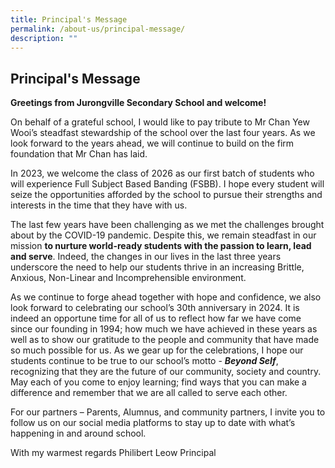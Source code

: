 ```yaml
---
title: Principal's Message
permalink: /about-us/principal-message/
description: ""
---
```

## Principal's Message

**Greetings from Jurongville Secondary School and welcome!**

On behalf of a grateful school, I would like to pay tribute to Mr Chan Yew Wooi’s steadfast stewardship of the school over the last four years. As we look forward to the years ahead, we will continue to build on the firm foundation that Mr Chan has laid.

In 2023, we welcome the class of 2026 as our first batch of students who will experience Full Subject Based Banding (FSBB). I hope every student will seize the opportunities afforded by the school to pursue their strengths and interests in the time that they have with us.

The last few years have been challenging as we met the challenges brought about by the COVID-19 pandemic. Despite this, we remain steadfast in our mission <b>to nurture world-ready students with the passion to learn, lead and serve</b>. Indeed, the changes in our lives in the last three years underscore the need to help our students thrive in an increasing Brittle, Anxious, Non-Linear and Incomprehensible environment.

As we continue to forge ahead together with hope and confidence, we also look forward to celebrating our school’s 30th anniversary in 2024. It is indeed an opportune time for all of us to reflect how far we have come since our founding in 1994; how much we have achieved in these years as well as to show our gratitude to the people and community that have made so much possible for us. As we gear up for the celebrations, I hope our students continue to be true to our school’s motto - <b><i>Beyond Self</i></b>, recognizing that they are the future of our community, society and country. May each of you come to enjoy learning; find ways that you can make a difference and remember that we are all called to serve each other.

For our partners – Parents, Alumnus, and community partners, I invite you to follow us on our social media platforms to stay up to date with what’s happening in and around school.

With my warmest regards
Philibert Leow
Principal
